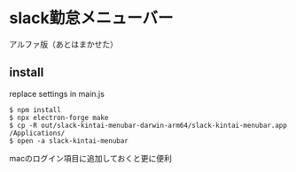 # slack勤怠メニューバー

アルファ版（あとはまかせた）

## install

replace settings in main.js
```
$ npm install
$ npx electron-forge make
$ cp -R out/slack-kintai-menubar-darwin-arm64/slack-kintai-menubar.app /Applications/
$ open -a slack-kintai-menubar
```

macのログイン項目に追加しておくと更に便利
